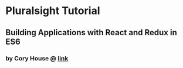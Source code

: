 # Pluralsight Tutorial
## Building Applications with React and Redux in ES6
### by Cory House @ [link](https://app.pluralsight.com/library/courses/react-redux-react-router-es6/table-of-contents)
